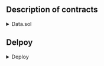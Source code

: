 ## Description of contracts
<details>
<summary>
Data.sol
</summary>
Data.sol is a token contract that defines token parameters and implements token management methods.
  
To implement the necessary logic, the following fields were added to the contract of the TrueNFT-2 standard, which uniquely determine the state of the token:
  
  ```
    bool _onSale;
    uint128 _price;
    address _auctionLider;
    bool _onAuction;
    uint128 _auctionPrice;
    uint256 _endAuctionTimestamp;
  ```
  Let's take a closer look at the changes in the methods of the original contract. Below is the function of putting up for sale, first we check that the actions are performed by the owner, then we check whether enough gas has been attached and whether we can put it up for sale. If all conditions are met, the price and the sale status flag are set.
  
 ```
  
    function putOnSale(uint128 price) public override {
        require(msg.sender == _addrOwner, Errors.INVALID_CALLER);
        require(msg.value >= Constants.PROCESS_MIN, Errors.INVALID_VALUE);
        require(_onAuction == false, 302, "Nft already on auction");
        _price = price;
        _onSale = true;
        msg.sender.transfer({ value: 0, flag: 64 });
    }
```
The removeFromSale() method is similar to putting up for sale. Only the owner of the contract can also call it.
  
  
Any user can invoke the token purchase method by attaching a sufficient number of tokens for payment. If the token is on sale and all conditions are met, the token becomes unavailable for sale, the value of the token is transferred to the owner. Next, the token owner changes, for which the transferAfterBuy method was written, similar to the transfer method from the original contract. The difference is that this method is called upon purchase and is available for calls only within the contract, and the transfer method is available only for calls on behalf of the owner.
  
```
  function buy() public override {
        require(msg.sender != address(0), Errors.INVALID_CALLER);
        uint128 cost = (uint256(_price * _royalty / 100000) < _royaltyMin ? _royaltyMin : _price * _royalty / 100000) + Constants.PROCESS_MIN + _price*1_000_000_000;
        require(
            msg.value >= cost, Errors.INVALID_VALUE
        );
        require(_onSale == true, Errors.CONTRACT_IS_NOT_ON_SALE);
        _onSale = false;
        _addrOwner.transfer({value: _price*1_000_000_000, flag: 0});
        _price = 0;
        transferAfterBuy(msg.sender);
        msg.sender.transfer({ value:  msg.value - cost , flag: 0 });
    }
 ```
  The contract also contains all the necessary methods for conducting an auction. The owner can put the token up for auction with a set price and time limit. The method of putting up for auction is similar to the method of putting up for sale.
  
  To participate in the auction, it is necessary that the offered price is higher than the current price and that the auction is active. If all conditions are met, the previous bet is returned to the player, the current lot price and the current leader change. The remaining funds, unspent for payment and execution, are returned to the player.
  
  
  ```
  function auction(uint128 price) public {
        require(msg.value >= Constants.PROCESS_MIN, Errors.INVALID_VALUE);
        require(price > _auctionPrice, 304, "You offered too small a price");
        uint128 cost = Constants.PROCESS_MIN + price*1_000_000_000;
        require(
            msg.value >= cost, Errors.INVALID_VALUE
        );
        require(_onAuction == true, 301, "Nft not on auction");
        require(uint128(now) <  _endAuctionTimestamp, 305, "The auction time has come out" );
        uint128 sent = _auctionPrice*1_000_000_000;
        _auctionPrice = price;
        _auctionLider.transfer({ value: sent, flag: 0 });
        _auctionLider = msg.sender;
        uint128 resent =  msg.value - cost;
        msg.sender.transfer({ value:  resent , flag: 0 });
    }
  ```
                                                    
 Anyone can complete the auction. If the auction time is over and the winner is determined, the funds will be transferred to the owner of the token, after which it will be transferred to the possession of the winner.
 Separately, it is worth noting the stopAuction() method, available only to the owner. The method is available at any time until the endAuction() method is called, summing up the auction results. This method completely cancels the current auction results, the token remains with the owner, and the deposited funds are returned. After summing up the auction results, this method becomes unavailable.


</details>


## Delpoy
<details>
<summary>
  Deploy
  
</summary>
The deployment of the contract is carried out by means of a script. Packages containing the contract abi and image. Image - base64 decoded contract .tvc file are used for deployment.
  
 After the compiled files have been encoded and placed in packages, you can call the root contract deployment script. After the deployment, we get the address of the contract that we need to get the `codeHashData`.
  
 `tonos-cli run 0:337c4eda51efcdf3c8fee2ad6065bf33b9e5f5b23f0ba518f2063e21f7a8c777 getInfo input.json --abi NftRootCustomMint.abi.json`
  
  
  Calling this method at the address of the assigned contract allows you to get `addrIndexBasis`.
 
  
  At the received address `addrIndexBasis` we can call the getInfo method again: 
  
  
  `tonos-cli run 0:544bde5ed29403f004086cf286776b28b7b5b8ccfc9b355377e582ad4066da9a getInfo input.json --abi IndexBasis.abi.json`
  
  
  So we get the `codeHashData`, the same for all tokens, which allows us to get the addresses of all tokens through a GraphQL query.
  


</details>

  
